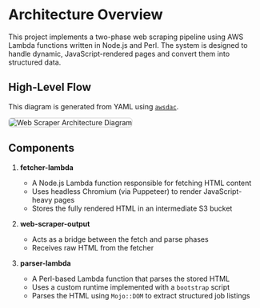 # Architecture Overview

This project implements a two-phase web scraping pipeline using AWS Lambda functions written in Node.js and Perl. The system is designed to handle dynamic, JavaScript-rendered pages and convert them into structured data.

## High-Level Flow

This diagram is generated from YAML using [`awsdac`](https://github.com/awslabs/diagram-as-code).

<img src="../web-scraper-pipeline.png" alt="Web Scraper Architecture Diagram" style="max-width: 100%; border: 1px solid #ccc; border-radius: 6px;">

## Components
1. **fetcher-lambda**
    - A Node.js Lambda function responsible for fetching HTML content
    - Uses headless Chromium (via Puppeteer) to render JavaScript-heavy pages
    - Stores the fully rendered HTML in an intermediate S3 bucket

2. **web-scraper-output**
    - Acts as a bridge between the fetch and parse phases
    - Receives raw HTML from the fetcher

3. **parser-lambda**
    - A Perl-based Lambda function that parses the stored HTML
    - Uses a custom runtime implemented with a `bootstrap` script
    - Parses the HTML using `Mojo::DOM` to extract structured job listings

